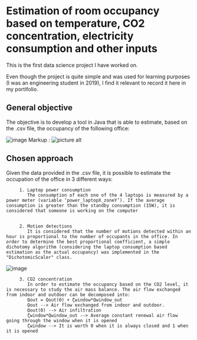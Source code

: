 # Estimation of room occupancy based on temperature, CO2 concentration, electricity consumption and other inputs

This is the first data science project I have worked on. 

Even though the project is quite simple and was used for learning purposes (I was an engineering student in 2019), I find it relevant to record it here in my portifolio.

## General objective

The objective is to develop a tool in Java that is able to estimate, based on the .csv file, the occupancy of the following office:

![image](https://user-images.githubusercontent.com/49452402/139596994-101fa9d1-5486-4ad3-b401-18aae12d03d6.png)
Markup : ![picture alt](http://via.placeholder.com/200x150 "Title is optional")

## Chosen approach

Given the data provided in the .csv file, it is possible to estimate the occupation of the office in 3 different ways:

         1. Laptop power consumption
            The consumption of each one of the 4 laptops is measured by a power meter (variable ‘power_laptopX_zoneY’). If the average consumption is greater than the standby consumption (15W), it is considered that someone is working on the computer
            
   
         2. Motion detections
            It is considered that the number of motions detected within an hour is proportional to the number of occupants in the office. In order to determine the best proportional coefficient, a simple dichotomy algorithm (considering the laptop consumption based estimation as the actual occupancy) was implemented in the "DichotomicScaler" class.
![image](https://user-images.githubusercontent.com/49452402/139597896-ea42ce53-ac92-48b7-97c2-e9db23d03f0c.png)

         3. CO2 concentration
            In order to estimate the occupancy based on the CO2 level, it is necessary to study the air mass balance. The air flow exchanged from indoor and outdoor can be decomposed into:
            Qout = Qout(0) + ζwindow*Qwindow_out
            Qout --> Air flow exchanged from indoor and outdoor.
            Qout(0) --> Air infiltration
            ζwindow*Qwindow_out --> Average constant renewal air flow going through the window when it is opened
            ζwindow --> It is worth 0 when it is always closed and 1 when it is opened
            
            

